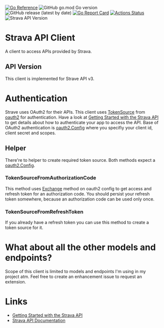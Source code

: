 [![Go Reference](https://pkg.go.dev/badge/github.com/tommzn/go-config.svg)](https://pkg.go.dev/github.com/tommzn/go-strava)
![GitHub go.mod Go version](https://img.shields.io/github/go-mod/go-version/tommzn/go-strava)
![GitHub release (latest by date)](https://img.shields.io/github/v/release/tommzn/go-strava)
[![Go Report Card](https://goreportcard.com/badge/github.com/tommzn/go-strava)](https://goreportcard.com/report/github.com/tommzn/go-strava)
[![Actions Status](https://github.com/tommzn/go-strava/actions/workflows/go.pkg.auto-ci.yml/badge.svg)](https://github.com/tommzn/go-strava/actions)
![Strava API Version](https://img.shields.io/badge/Strava_API-v3-blue)

# Strava API Client
A client to access APIs provided by Strava.

## API Version
This client is implemented for Strave API v3.

# Authentication
Strave uses OAuth2 for their APIs. This client uses [TokenSource](https://pkg.go.dev/golang.org/x/oauth2#TokenSource) from [oauth2](https://pkg.go.dev/golang.org/x/oauth2) for authentication. 
Have a look at [Getting Started with the Strava API](https://developers.strava.com/docs/getting-started/) to get details about how to authenticate your app to access the API.
Base of OAuth2 authentication is [oauth2.Config](https://pkg.go.dev/golang.org/x/oauth2#Config) where you specifiy your client id, client secret and scopes.

## Helper
There're to helper to create required token source. Both methods expect a [oauth2.Config](https://pkg.go.dev/golang.org/x/oauth2#Config).
### TokenSourceFromAuthorizationCode
This method uses [Exchange](https://pkg.go.dev/golang.org/x/oauth2#Config.Exchange) method on oauth2 config to get access and refresh token for an authorization code. You should persist your refresh token somewhere, because an authorization code can be used only once.
### TokenSourceFromRefreshToken
If you already have a refresh token you can use this method to create a token source for it.

# What about all the other models and endpoints?
Scope of this client is limited to models and endpoints I'm using in my project atm. Feel free to create an enhancement issue to request an extension.

# Links
- [Getting Started with the Strava API](https://developers.strava.com/docs/getting-started/)
- [Strava API Documentation](https://developers.strava.com/docs/reference/)
